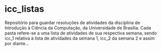 # icc_listas

Repositório para guardar resoluções de atividades da disciplina de Introdução à Ciência da Computação, da Universidade de Brasília. Cada pasta refere-se a uma lista de atividades de sua respectiva semana, sendo icc_1 relativa à lista de atividades da semana 1, icc_2 da semana 2 e assim por diante...
